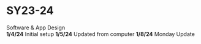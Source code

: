 # SY23-24
Software & App Design<br>
<b>1/4/24</b> Initial setup
<b>1/5/24</b> Updated from computer 
<b>1/8/24</b> Monday Update

